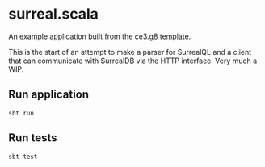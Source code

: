 # surreal.scala

An example application built from the [ce3.g8 template](https://github.com/typelevel/ce3.g8).

This is the start of an attempt to make a parser for SurrealQL and a client that 
can communicate with SurrealDB via the HTTP interface. Very much a WIP.

## Run application

```shell
sbt run
```

## Run tests

```shell
sbt test
```
